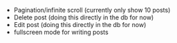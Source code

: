 * Pagination/infinite scroll (currently only show 10 posts)
* Delete post (doing this directly in the db for now)
* Edit post (doing this directly in the db for now)
* fullscreen mode for writing posts